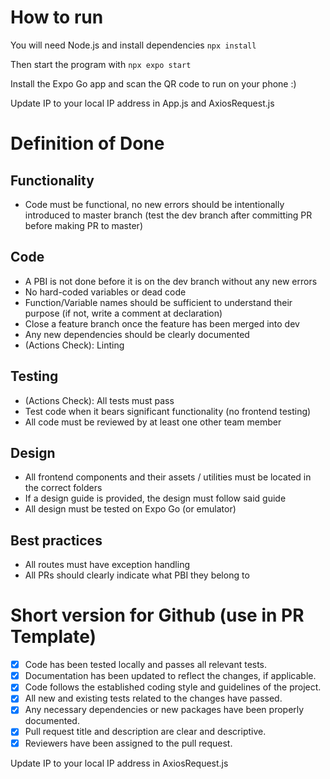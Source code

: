# How to run
You will need Node.js and install dependencies
`npx install`

Then start the program with
`npx expo start`

Install the Expo Go app and scan the QR code to run on your phone :)

Update IP to your local IP address in App.js and AxiosRequest.js

# Definition of Done
## Functionality
- Code must be functional, no new errors should be intentionally introduced to master branch (test the dev branch after committing PR before making PR to master)
  
## Code
- A PBI is not done before it is on the dev branch without any new errors
- No hard-coded variables or dead code
- Function/Variable names should be sufficient to understand their purpose (if not, write a comment at declaration)
- Close a feature branch once the feature has been merged into dev
- Any new dependencies should be clearly documented
- (Actions Check): Linting

## Testing
- (Actions Check): All tests must pass
- Test code when it bears significant functionality (no frontend testing)
- All code must be reviewed by at least one other team member

## Design
- All frontend components and their assets / utilities must be located in the correct folders
- If a design guide is provided, the design must follow said guide
- All design must be tested on Expo Go (or emulator)
  
## Best practices
- All routes must have exception handling
- All PRs should clearly indicate what PBI they belong to

# Short version for Github (use in PR Template)
- [x] Code has been tested locally and passes all relevant tests.
- [x] Documentation has been updated to reflect the changes, if applicable.
- [x] Code follows the established coding style and guidelines of the project.
- [x] All new and existing tests related to the changes have passed. 
- [x] Any necessary dependencies or new packages have been properly documented.
- [x] Pull request title and description are clear and descriptive.
- [x] Reviewers have been assigned to the pull request.

Update IP to your local IP address in AxiosRequest.js
